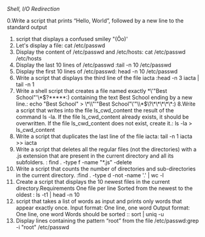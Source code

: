 *Shell, I/O Redirection*

0.Write a script that prints “Hello, World”, followed by a new line to the standard output
1. script that displays a confused smiley "(Ôo)'
2. Let's display a file: cat /etc/passwd
3. Display the content of /etc/passwd and /etc/hosts: cat /etc/passwd /etc/hosts
4. Display the last 10 lines of /etc/passwd :tail -n 10 /etc/passwd
5. Display the first 10 lines of /etc/passwd: head -n 10 /etc/passwd
6. Write a script that displays the third line of the file iacta :head -n 3 iacta | tail -n 1
7. Write a shell script that creates a file named exactly \*\\'"Best School"\'\\*$\?\*\*\*\*\*:) containing the text Best School ending by a new line.: echo "Best School" > \\\*\\\\"'\"Best School\"\\'"\\\\\*\$\\\?\\\*\\\*\\\*\\\*\\\*\:\)
8.Write a script that writes into the file ls_cwd_content the result of the command ls -la. If the file ls_cwd_content already exists, it should be overwritten. If the file ls_cwd_content does not exist, create it.: ls -la > ls_cwd_content
9. Write a script that duplicates the last line of the file iacta: tail -n 1 iacta >> iacta
10. Write a script that deletes all the regular files (not the directories) with a .js extension that are present in the current directory and all its subfolders. : find . -type f -name "*.js" -delete
11. Write a script that counts the number of directories and sub-directories in the current directory. :find . -type d -not -name '.' | wc -l
12. Create a script that displays the 10 newest files in the current directory.Requirements
One file per line
Sorted from the newest to the oldest
: ls -t1 | head -n 10
13.  script that takes a list of words as input and prints only words that appear exactly once.
Input format: One line, one word
Output format: One line, one word
Words should be sorted
:: sort | uniq -u
14. Display lines containing the pattern “root” from the file /etc/passwd:grep -i "root" /etc/passwd
